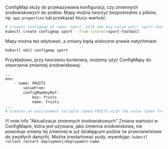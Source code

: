 ConfigMap służy do przekazywania konfiguracji, czy zmiennych środowiskowych do podów. Mapy można tworzyć bezpośrednio z plików, np. `app.properties` lub przekazać klucz-wartość. 

```sh
# creates configmap of name: sport, with one key-value-pair: sport-football
kubectl create configmap sport --from-literal=sport-football
```

Mapy można też edytować, a zmiany będą widoczne prawie natychmiast:
```sh
kubectl edit configmap sport 
```

Przykładowo, przy tworzeniu kontenera, możemy użyć ConfigMapy do stworzenia zmiennej środowiskowej:

```sh
...
env:
    - name: FRUITS
        valueFrom:
        configMapKeyRef:
            key: fruits
            name: fruits
...
# creates an environment variable named FRUITS with the value taken from the fruits key in the fruits ConfigMap
```

!!! note info "Aktualizacje zmiennych środowiskowych"
    Zmiana wartości w ConfigMapie, która jest używana, jako zmienna środowiskowa, nie powoduje zmiany tej zmiennej w już działającym podzie (w przeciwieństwie do zwykłych danych). Można zrestartować pody, wywołując: `kubectl rollout restart deployment/deployment-name`

